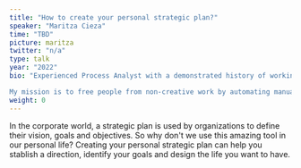 ```yaml
---
title: "How to create your personal strategic plan?"
speaker: "Maritza Cieza"
time: "TBD"
picture: maritza
twitter: "n/a"
type: talk
year: "2022"
bio: "Experienced Process Analyst with a demonstrated history of working in the RPA development and programming domain. Skilled in Automation Anywhere, Power Platform and Business Analysis. 

My mission is to free people from non-creative work by automating manual and repetitive tasks. ❤"
weight: 0
---
```


In the corporate world, a strategic plan is used by organizations to define their vision, goals and objectives. So why don't we use this amazing tool in our personal life? Creating your personal strategic plan can help you stablish a direction, identify your goals and design the life you want to have.